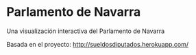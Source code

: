 Parlamento de Navarra
=====================

Una visualización interactiva del Parlamento de Navarra

Basada en el proyecto: http://sueldosdiputados.herokuapp.com/


